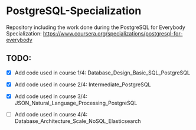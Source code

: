 # PostgreSQL-Specialization
Repository including the work done during the PostgreSQL for Everybody Specialization: https://www.coursera.org/specializations/postgresql-for-everybody
                                                                          
## TODO:

- [x] Add code used in course 1/4: Database_Design_Basic_SQL_PostgreSQL

- [x] Add code used in course 2/4: Intermediate_PostgreSQL

- [x] Add code used in course 3/4: JSON_Natural_Language_Processing_PostgreSQL

- [ ] Add code used in course 4/4: Database_Architecture_Scale_NoSQL_Elasticsearch
